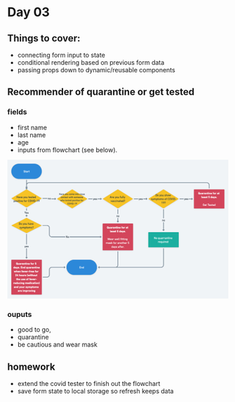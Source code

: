 # Day 03

## Things to cover:

- connecting form input to state
- conditional rendering based on previous form data
- passing props down to dynamic/reusable components

## Recommender of quarantine or get tested

### fields

- first name
- last name
- age
- inputs from flowchart (see below).

![flowchart](images/flowchart.png)

### ouputs

- good to go,
- quarantine
- be cautious and wear mask

## homework

- extend the covid tester to finish out the flowchart
- save form state to local storage so refresh keeps data

